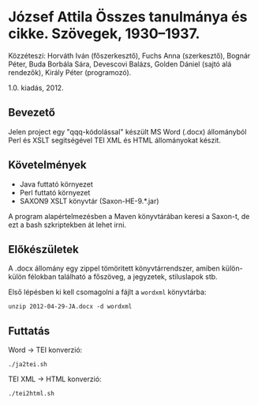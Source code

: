 # József Attila Összes tanulmánya és cikke. Szövegek, 1930–1937.

Közzéteszi: Horváth Iván (főszerkesztő), Fuchs Anna (szerkesztő), Bognár Péter, Buda Borbála Sára, Devescovi Balázs, Golden Dániel (sajtó alá rendezők), Király Péter (programozó).

1.0. kiadás, 2012.

## Bevezető

Jelen project egy "qqq-kódolással" készült MS Word (.docx) állományból Perl és XSLT segitségével TEI XML és HTML állományokat készit.

## Követelmények

* Java futtató környezet
* Perl futtató környezet
* SAXON9 XSLT könyvtár (Saxon-HE-9.*.jar)

A program alapértelmezésben a Maven könyvtárában keresi a Saxon-t, de ezt a bash szkriptekben át lehet irni.

## Előkészületek

A .docx állomány egy zippel tömöritett könyvtárrendszer, amiben külön-külön félokban található a főszöveg, a jegyzetek, stiluslapok stb.

Első lépésben ki kell csomagolni a fájlt a `wordxml` könyvtárba:

```
unzip 2012-04-29-JA.docx -d wordxml
```



## Futtatás

Word -> TEI konverzió:

```
./ja2tei.sh
```

TEI XML -> HTML konverzió:

```
./tei2html.sh
```

